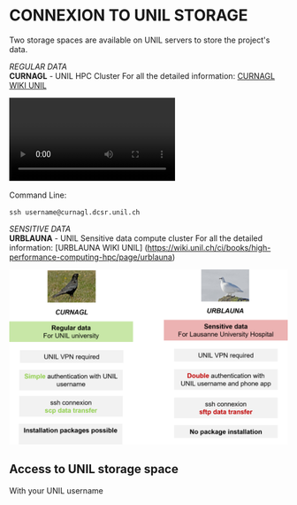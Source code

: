 ﻿


# CONNEXION TO UNIL STORAGE

Two storage spaces are available on UNIL servers to store the project's data.

*REGULAR DATA*  
**CURNAGL** - UNIL HPC Cluster
For all the detailed information: [CURNAGL WIKI UNIL](https://wiki.unil.ch/ci/books/high-performance-computing-hpc/page/curnagl)

![type:video](./tutos_videos/Tuto_Connexion_Curnagl_UNIL.mp4)

Command Line:

	ssh username@curnagl.dcsr.unil.ch


*SENSITIVE DATA*  
**URBLAUNA** - UNIL Sensitive data compute cluster
For all the detailed information: [URBLAUNA WIKI UNIL] (https://wiki.unil.ch/ci/books/high-performance-computing-hpc/page/urblauna)

![unilstor](img/UNILstorage.png)


## Access to UNIL storage space

With your UNIL username 






